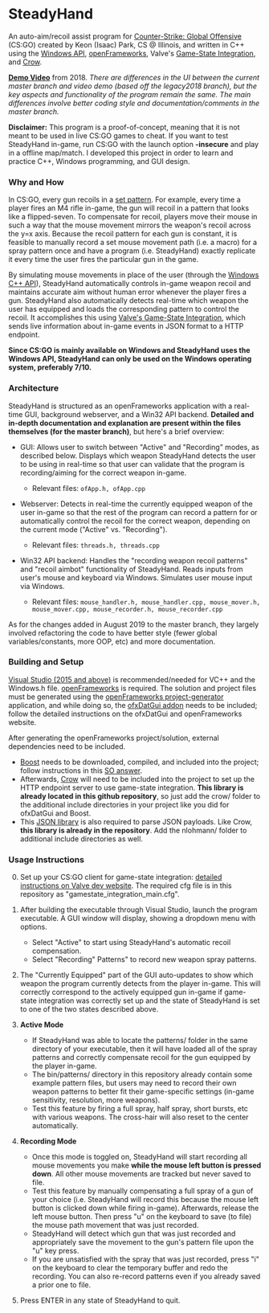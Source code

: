 # SteadyHand

An auto-aim/recoil assist program for [Counter-Strike: Global Offensive](https://en.wikipedia.org/wiki/Counter-Strike:_Global_Offensive) (CS:GO) created by Keon (Isaac) Park, CS @ Illinois, and written in C++ using the [Windows API](https://msdn.microsoft.com/en-us/library/windows/desktop/ms632585(v=vs.85).aspx), [openFrameworks](http://openframeworks.cc/), Valve's [Game-State Integration](https://developer.valvesoftware.com/wiki/Counter-Strike:_Global_Offensive_Game_State_Integration), and [Crow](https://github.com/ipkn/crow).

**[Demo Video](https://youtu.be/eF7Y9nflMeQ)** from 2018. *There are differences in the UI between the current master branch and video demo (based off the legacy2018 branch), but the key aspects and functionality of the program remain the same. The main differences involve better coding style and documentation/comments in the master branch.*

**Disclaimer:** This program is a proof-of-concept, meaning that it is not meant to be used in live CS:GO games to cheat. If you want to test SteadyHand in-game, run CS:GO with the launch option **-insecure** and play in a offline map/match. I developed this project in order to learn and practice C++, Windows programming, and GUI design.

### Why and How

In CS:GO, every gun recoils in a [set pattern](http://csgoskills.com/academy/spray-patterns/). For example, every time a player fires an M4 rifle in-game, the gun will recoil in a pattern that looks like a flipped-seven. To compensate for recoil, players move their mouse in such a way that the mouse movement mirrors the weapon's recoil across the y=x axis. Because the recoil pattern for each gun is constant, it is feasible to manually record a set mouse movement path (i.e. a macro) for a spray pattern once and have a program (i.e. SteadyHand) exactly replicate it every time the user fires the particular gun in the game.

By simulating mouse movements in place of the user (through the [Windows C++ API](https://msdn.microsoft.com/en-us/library/windows/desktop/ms632585(v=vs.85).aspx)), SteadyHand automatically controls in-game weapon recoil and maintains accurate aim without human error whenever the player fires a gun. SteadyHand also automatically detects real-time which weapon the user has equipped and loads the corresponding pattern to control the recoil. It accomplishes this using [Valve's Game-State Integration](https://developer.valvesoftware.com/wiki/Counter-Strike:_Global_Offensive_Game_State_Integration), which sends live information about in-game events in JSON format to a HTTP endpoint.

**Since CS:GO is mainly available on Windows and SteadyHand uses the Windows API, SteadyHand can only be used on the Windows operating system, preferably 7/10.**

### Architecture

SteadyHand is structured as an openFrameworks application with a real-time GUI, background webserver, and a Win32 API backend. **Detailed and in-depth documentation and explanation are present within the files themselves (for the master branch)**, but here's a brief overview:


- GUI: Allows user to switch between "Active" and "Recording" modes, as described below. Displays which weapon SteadyHand detects the user to be using in real-time so that user can validate that the program is recording/aiming for the correct weapon in-game.
    * Relevant files: `ofApp.h, ofApp.cpp`

- Webserver: Detects in real-time the currently equipped weapon of the user in-game so that the rest of the program can record a pattern for or automatically control the recoil for the correct weapon, depending on the current mode ("Active" vs. "Recording").
    * Relevant files: `threads.h, threads.cpp`
    
- Win32 API backend: Handles the "recording weapon recoil patterns" and "recoil aimbot" functionality of SteadyHand. Reads inputs from user's mouse and keyboard via Windows. Simulates user mouse input via Windows.
    * Relevant files: `mouse_handler.h, mouse_handler.cpp, mouse_mover.h, mouse_mover.cpp, mouse_recorder.h, mouse_recorder.cpp`


As for the changes added in August 2019 to the master branch, they largely involved refactoring the code to have better style (fewer global variables/constants, more OOP, etc) and more documentation.  

### Building and Setup

[Visual Studio (2015 and above)](http://openframeworks.cc/setup/vs/) is recommended/needed for VC++ and the Windows.h file. [openFrameworks](http://openframeworks.cc/) is required. The solution and project files must be generated using the [openFrameworks project-generator](http://openframeworks.cc/learning/01_basics/create_a_new_project/) application, and while doing so, the [ofxDatGui addon](https://braitsch.github.io/ofxDatGui/index.html#installation) needs to be included; follow the detailed instructions on the ofxDatGui and openFrameworks website.

After generating the openFrameworks project/solution, external dependencies need to be included.


- [Boost](https://www.boost.org/users/history/version_1_67_0.html) needs to be downloaded, compiled, and included into the project; follow instructions in this [SO answer](https://stackoverflow.com/questions/2629421/how-to-use-boost-in-visual-studio-2010/2655683#2655683). 
- Afterwards, [Crow](https://github.com/ipkn/crow) will need to be included into the project to set up the HTTP endpoint server to use game-state integration. **This library is already located in this github repository**, so just add the crow/ folder to the additional include directories in your project like you did for ofxDatGui and Boost. 
- This [JSON library](https://github.com/nlohmann/json) is also required to parse JSON payloads. Like Crow, **this library is already in the repository**. Add the nlohmann/ folder to additional include directories as well.

### Usage Instructions

0. Set up your CS:GO client for game-state integration: [detailed instructions on Valve dev website](http://bit.ly/2D32JSu). The required cfg file is in this repository as "gamestate_integration_main.cfg".

1. After building the executable through Visual Studio, launch the program executable. A GUI window will display, showing a dropdown menu with options.
    - Select "Active" to start using SteadyHand's automatic recoil compensation.
    - Select "Recording" Patterns" to record new weapon spray patterns.
    
2. The "Currently Equipped" part of the GUI auto-updates to show which weapon the program currently detects from the player in-game. This will correctly correspond to the actively equipped gun in-game if game-state integration was correctly set up and the state of SteadyHand is set to one of the two states described above.

3. **Active Mode**
    - If SteadyHand was able to locate the patterns/ folder in the same directory of your executable, then it will have loaded all of the spray patterns and correctly compensate recoil for the gun equipped by the player in-game.
    - The bin/patterns/ directory in this repository already contain some example pattern files, but users may need to record their own weapon patterns to better fit their game-specific settings (in-game sensitivity, resolution, more weapons).
    - Test this feature by firing a full spray, half spray, short bursts, etc with various weapons. The cross-hair will also reset to the center automatically.
    
4. **Recording Mode**
    - Once this mode is toggled on, SteadyHand will start recording all mouse movements you make **while the mouse left button is pressed down**. All other mouse movements are tracked but never saved to file. 
    - Test this feature by manually compensating a full spray of a gun of your choice (i.e. SteadyHand will record this because the mouse left button is clicked down while firing in-game). Afterwards, release the left mouse button. Then press "u" on the keyboard to save (to file) the mouse path movement that was just recorded.
    - SteadyHand will detect which gun that was just recorded and appropriately save the movement to the gun's pattern file upon the "u" key press.
    - If you are unsatisfied with the spray that was just recorded, press "i" on the keyboard to clear the temporary buffer and redo the recording. You can also re-record patterns even if you already saved a prior one to file.
    
5. Press ENTER in any state of SteadyHand to quit.
